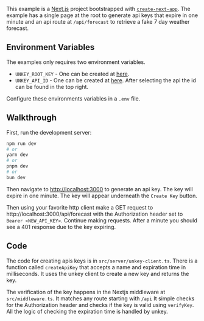 This example is a [Next.js](https://nextjs.org/) project bootstrapped with [`create-next-app`](https://github.com/vercel/next.js/tree/canary/packages/create-next-app). The example has a single page at the root to generate api keys that expire in one minute and an api route at `/api/forecast` to retrieve a fake 7 day weather forecast.

## Environment Variables

The examples only requires two environment variables.

- `UNKEY_ROOT_KEY` - One can be created at [here](`https://unkey.dev/app/settings/root-keys`).
- `UNKEY_API_ID` - One can be created at [here](`https://unkey.dev/app/apis`). After selecting the api the id can be found in the top right.

Configure these environments variables in a `.env` file.

## Walkthrough

First, run the development server:

```bash
npm run dev
# or
yarn dev
# or
pnpm dev
# or
bun dev
```

Then navigate to [http://localhost:3000](http://localhost:3000) to generate an api key. The key will expire in one minute. The key will appear underneath the `Create Key` button.

Then using your favorite http client make a GET request to http://localhost:3000/api/forecast with the Authorization header set to `Bearer <NEW_API_KEY>`. Continue making requests. After a minute you should see a 401 response due to the key expiring.

## Code

The code for creating apis keys is in `src/server/unkey-client.ts`. There is a function called `createApiKey` that accepts a name and expiration time in milliseconds. It uses the unkey client to create a new key and returns the key.

The verification of the key happens in the Nextjs middleware at `src/middleware.ts`. It matches any route starting with `/api` It simple checks for the Authorization header and checks if the key is valid using `verifyKey`. All the logic of checking the expiration time is handled by unkey.
